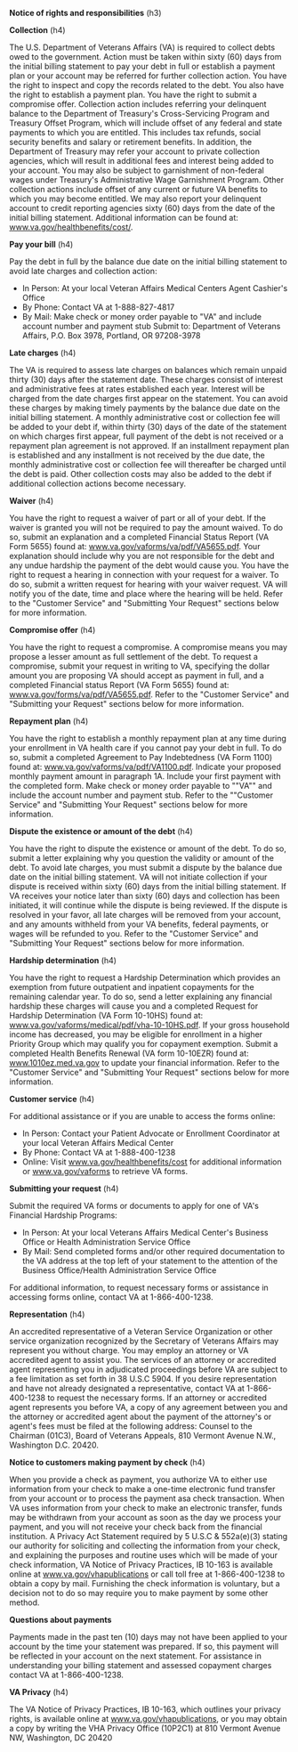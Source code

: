 **Notice of rights and responsibilities** (h3)

**Collection** (h4)

The U.S. Department of Veterans Affairs (VA) is required to collect debts owed to the government. Action must be taken within sixty (60) days from the initial billing statement to pay your debt in full or establish a payment plan or your account may be referred for further collection action. You have the right to inspect and copy the records related to the debt. You also have the right to establish a payment plan. You have the right to submit a compromise offer. Collection action includes referring your delinquent balance to the Department of Treasury's Cross-Servicing Program and Treasury Offset Program, which will include offset of any federal and state payments to which you are entitled. This includes tax refunds, social security benefits and salary or retirement benefits. In addition, the Department of Treasury may refer your account to private collection agencies, which will result in additional fees and interest being added to your account. You may also be subject to garnishment of non-federal wages under Treasury's Administrative Wage Garnishment Program. Other collection actions include offset of any current or future VA benefits to which you may become entitled. We may also report your delinquent account to credit reporting agencies sixty (60) days from the date of the initial billing statement. Additional information can be found at: www.va.gov/healthbenefits/cost/.

**Pay your bill** (h4)

Pay the debt in full by the balance due date on the initial billing statement to avoid late charges and collection action:

* In Person: At your local Veteran Affairs Medical Centers Agent Cashier's Office
* By Phone: Contact VA at 1-888-827-4817
* By Mail: Make check or money order payable to "VA" and include account number and payment stub Submit to: Department of Veterans Affairs, P.O. Box 3978, Portland, OR 97208-3978

**Late charges** (h4)

The VA is required to assess late charges on balances which remain unpaid thirty (30) days after the statement date. These charges consist of interest and administrative fees at rates established each year. Interest will be charged from the date charges first appear on the statement. You can avoid these charges by making timely payments by the balance due date on the initial billing statement. A monthly administrative cost or collection fee will be added to your debt if, within thirty (30) days of the date of the statement on which charges first appear, full payment of the debt is not received or a repayment plan agreement is not approved. If an installment repayment plan is established and any installment is not received by the due date, the monthly administrative cost or collection fee will thereafter be charged until the debt is paid. Other collection costs may also be added to the debt if additional collection actions become necessary. 

**Waiver** (h4)

You have the right to request a waiver of part or all of your debt. If the waiver is granted you will not be required to pay the amount waived. To do so, submit an explanation and a completed Financial Status Report (VA Form 5655) found at: www.va.gov/vaforms/va/pdf/VA5655.pdf. Your explanation should include why you are not responsible for the debt and any undue hardship the payment of the debt would cause you. You have the right to request a hearing in connection with your request for a waiver. To do so, submit a written request for hearing with your waiver request. VA will notify you of the date, time and place where the hearing will be held. Refer to the "Customer Service" and "Submitting Your Request" sections below for more information.

**Compromise offer** (h4)

You have the right to request a compromise. A compromise means you may propose a lesser amount as full settlement of the debt. To request a compromise, submit your request in writing to VA, specifying the dollar amount you are proposing VA should accept as payment in full, and a completed Financial status Report (VA Form 5655) found at:  
www.va.gov/forms/va/pdf/VA5655.pdf. Refer to the "Customer Service" and "Submitting your Request" sections below for more information.

**Repayment plan** (h4)

You have the right to establish a monthly repayment plan at any time during your enrollment in VA health care if you cannot pay your debt in full. To do so, submit a completed Agreement to Pay Indebtedness (VA Form 1100) found at: www.va.gov/vaforms/va/pdf/VA1100.pdf. Indicate your proposed monthly payment amount in paragraph 1A. Include your first payment with the completed form. Make check or money order payable to ""VA"" and include the account number and payment stub. Refer to the ""Customer Service" and "Submitting Your Request" sections below for more information.

**Dispute the existence or amount of the debt** (h4)

You have the right to dispute the existence or amount of the debt. To do so, submit a letter explaining why you question the validity or amount of the debt. To avoid late charges, you must submit a dispute by the balance due date on the initial billing statement. VA will not initiate collection if your dispute is received within sixty (60) days from the initial billing statement. If VA receives your notice later than sixty (60) days and collection has been initiated, it will continue while the dispute is being reviewed. If the dispute is resolved in your favor, all late charges will be removed from your account, and any amounts withheld from your VA benefits, federal payments, or wages will be refunded to you. Refer to the "Customer Service" and "Submitting Your Request" sections below for more information.

**Hardship determination** (h4)

You have the right to request a Hardship Determination which provides an exemption from future outpatient and inpatient copayments for the remaining calendar year. To do so, send a letter explaining any financial hardship these charges will cause you and a completed Request for Hardship Determination (VA Form 10-10HS) found at: www.va.gov/vaforms/medical/pdf/vha-10-10HS.pdf. If your gross household income has decreased, you may be eligible for enrollment in a higher Priority Group which may qualify you for copayment exemption. Submit a completed Health Benefits Renewal (VA form 10-10EZR) found at: www.1010ez.med.va.gov to update your financial information. Refer to the "Customer Service" and "Submitting Your Request" sections below for more information.

**Customer service** (h4)

For additional assistance or if you are unable to access the forms online:

* In Person: Contact your Patient Advocate or Enrollment Coordinator at your local Veteran Affairs Medical Center
* By Phone: Contact VA at 1-888-400-1238
* Online: Visit www.va.gov/healthbenefits/cost for additional information or www.va.gov/vaforms to retrieve VA forms.

**Submitting your request** (h4)

Submit the required VA forms or documents to apply for one of VA's Financial Hardship Programs:

* In Person: At your local Veterans Affairs Medical Center's Business Office or Health Administration Service Office
* By Mail: Send completed forms and/or other required documentation to the VA address at the top left of your statement to the attention of the Business Office/Health Administration Service Office

For additional information, to request necessary forms or assistance in accessing forms online, contact VA at 1-866-400-1238.

**Representation** (h4)

An accredited representative of a Veteran Service Organization or other service organization recognized by the Secretary of Veterans Affairs may represent you without charge. You may employ an attorney or VA accredited agent to assist you. The services of an attorney or accredited agent representing you in adjudicated proceedings before VA are subject to a fee limitation as set forth in 38 U.S.C 5904. If you desire representation and have not already designated a representative, contact VA at 1-866-400-1238 to request the necessary forms. If an attorney or accredited agent represents you before VA, a copy of any agreement between you and the attorney or accredited agent about the payment of the attorney's or agent's fees must be filed at the following address: Counsel to the Chairman (01C3), Board of Veterans Appeals, 810 Vermont Avenue N.W., Washington D.C. 20420. 

**Notice to customers making payment by check** (h4)

When you provide a check as payment, you authorize VA to either use information from your check to make a one-time electronic fund transfer from your account or to process the payment asa  check transaction. When VA uses information from your check to make an electronic transfer, funds may be withdrawn from your account as soon as the day we process your payment, and you will not receive your check back from the financial institution. A Privacy Act Statement required by 5 U.S.C & 552a(e)(3) stating our authority for soliciting and collecting the information from your check, and explaining the purposes and routine uses which will be made of your check information, VA Notice of Privacy Practices, IB 10-163 is available online at www.va.gov/vhapublications or call toll free at 1-866-400-1238 to obtain a copy by mail. Furnishing the check information is voluntary, but a decision not to do so may require you to make payment by some other method.

**Questions about payments**

Payments made in the past ten (10) days may not have been applied to your account by the time your statement was prepared. If so, this payment will be reflected in your account on the next statement. For assistance in understanding your billing statement and assessed copayment charges contact VA at 1-866-400-1238.

**VA Privacy** (h4)

The VA Notice of Privacy Practices, IB 10-163, which outlines your privacy rights, is available online at www.va.gov/vhapublications, or you may obtain a copy by writing the VHA Privacy Office (10P2C1) at 810 Vermont Avenue NW, Washington, DC 20420

